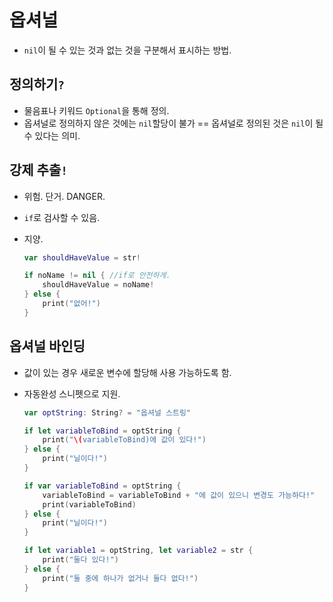 # 옵셔널

- `nil`이 될 수 있는 것과 없는 것을 구분해서 표시하는 방법.

## 정의하기`?`

- 물음표나 키워드 `Optional`을 통해 정의.
- 옵셔널로 정의하지 않은 것에는 `nil`할당이 불가 == 옵셔널로 정의된 것은 `nil`이 될 수 있다는 의미.

## 강제 추출`!`

- 위험. 단거. DANGER.
- `if`로 검사할 수 있음. 
- 지양.

	```swift
	var shouldHaveValue = str!

	if noName != nil { //if로 안전하게.
	    shouldHaveValue = noName!
	} else {
	    print("없어!")
	}
	```
	
## 옵셔널 바인딩

- 값이 있는 경우 새로운 변수에 할당해 사용 가능하도록 함. 
- 자동완성 스니펫으로 지원.

	```swift
	var optString: String? = "옵셔널 스트링"

	if let variableToBind = optString {
	    print("\(variableToBind)에 값이 있다!")
	} else {
	    print("닐이다!")
	}
	
	if var variableToBind = optString {
	    variableToBind = variableToBind + "에 값이 있으니 변경도 가능하다!"
	    print(variableToBind)
	} else {
	    print("닐이다!")
	}
	
	if let variable1 = optString, let variable2 = str {
	    print("둘다 있다!")
	} else {
	    print("둘 중에 하나가 없거나 둘다 없다!")
	}
	```